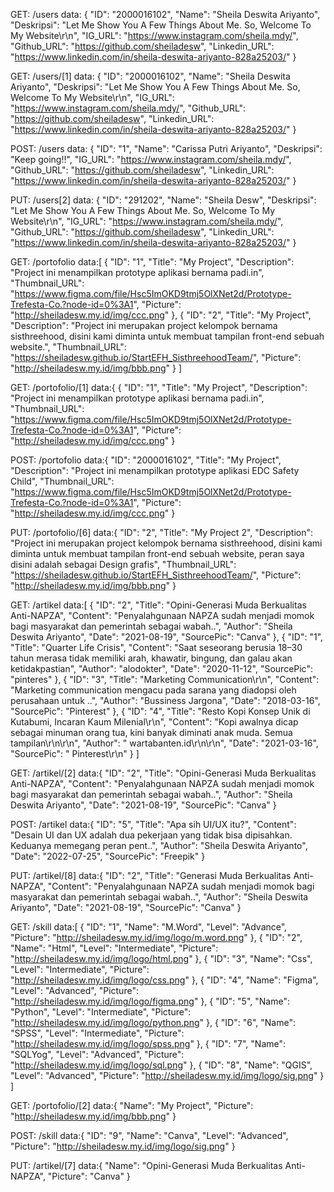 <!--  Tabel Users -->

GET: /users
data: {
    "ID": "2000016102",
    "Name": "Sheila Deswita Ariyanto",
    "Deskripsi": "Let Me Show You A Few Things About Me. So, Welcome To My Website\r\n",
    "IG_URL": "https://www.instagram.com/sheila.mdy/",
    "Github_URL": "https://github.com/sheiladesw",
    "Linkedin_URL": "https://www.linkedin.com/in/sheila-deswita-ariyanto-828a25203/"
}


GET: /users/[1]
data: {
    "ID": "2000016102",
    "Name": "Sheila Deswita Ariyanto",
    "Deskripsi": "Let Me Show You A Few Things About Me. So, Welcome To My Website\r\n",
    "IG_URL": "https://www.instagram.com/sheila.mdy/",
    "Github_URL": "https://github.com/sheiladesw",
    "Linkedin_URL": "https://www.linkedin.com/in/sheila-deswita-ariyanto-828a25203/"
}


POST: /users
data: {
    "ID": "1",
    "Name": "Carissa Putri Ariyanto",
    "Deskripsi": "Keep going!!",
    "IG_URL": "https://www.instagram.com/sheila.mdy/",
    "Github_URL": "https://github.com/sheiladesw",
    "Linkedin_URL": "https://www.linkedin.com/in/sheila-deswita-ariyanto-828a25203/"
}


PUT: /users[2]
data: {
    "ID": "291202",
    "Name": "Sheila Desw",
    "Deskripsi": "Let Me Show You A Few Things About Me. So, Welcome To My Website\r\n",
    "IG_URL": "https://www.instagram.com/sheila.mdy/",
    "Github_URL": "https://github.com/sheiladesw",
    "Linkedin_URL": "https://www.linkedin.com/in/sheila-deswita-ariyanto-828a25203/"
}


<!--  Tabel Portofolio -->

GET: /portofolio
data:[
{
    "ID": "1",
    "Title": "My Project",
    "Description": "Project ini menampilkan prototype aplikasi bernama padi.in",
    "Thumbnail_URL": "https://www.figma.com/file/Hsc5ImOKD9tmj5OlXNet2d/Prototype-Trefesta-Co.?node-id=0%3A1",
    "Picture": "http://sheiladesw.my.id/img/ccc.png"
},
{
    "ID": "2",
    "Title": "My Project",
    "Description": "Project ini merupakan project kelompok bernama sisthreehood, disini kami diminta untuk membuat tampilan front-end sebuah website.",
    "Thumbnail_URL": "https://sheiladesw.github.io/StartEFH_SisthreehoodTeam/",
    "Picture": "http://sheiladesw.my.id/img/bbb.png"
}
]

GET: /portofolio/[1]
data:{
{
    "ID": "1",
    "Title": "My Project",
    "Description": "Project ini menampilkan prototype aplikasi bernama padi.in",
    "Thumbnail_URL": "https://www.figma.com/file/Hsc5ImOKD9tmj5OlXNet2d/Prototype-Trefesta-Co.?node-id=0%3A1",
    "Picture": "http://sheiladesw.my.id/img/ccc.png"
}


POST: /portofolio
data:{
    "ID": "2000016102",
    "Title": "My Project",
    "Description": "Project ini menampilkan prototype aplikasi EDC Safety Child",
    "Thumbnail_URL": "https://www.figma.com/file/Hsc5ImOKD9tmj5OlXNet2d/Prototype-Trefesta-Co.?node-id=0%3A1",
    "Picture": "http://sheiladesw.my.id/img/ccc.png"
}

PUT: /portofolio/[6]
data:{
    "ID": "2",
    "Title": "My Project 2",
    "Description": "Project ini merupakan project kelompok bernama sisthreehood, disini kami diminta untuk membuat tampilan front-end sebuah website, peran saya disini adalah sebagai Design grafis",
    "Thumbnail_URL": "https://sheiladesw.github.io/StartEFH_SisthreehoodTeam/",
    "Picture": "http://sheiladesw.my.id/img/bbb.png"
}


<!--  Tabel Artikel -->

GET: /artikel
data:[
{
      "ID": "2",
      "Title": "Opini-Generasi Muda Berkualitas Anti-NAPZA",
      "Content": "Penyalahgunaan NAPZA sudah menjadi momok bagi masyarakat dan pemerintah sebagai wabah..",
      "Author": "Sheila Deswita Ariyanto",
      "Date": "2021-08-19",
      "SourcePic": "Canva"
},
{
      "ID": "1",
      "Title": "Quarter Life Crisis",
      "Content": "Saat seseorang berusia 18–30 tahun merasa tidak memiliki arah, khawatir, bingung, dan galau akan ketidakpastian",
      "Author": "alodokter",
      "Date": "2020-11-12",
      "SourcePic": "pinteres"
},
{
      "ID": "3",
      "Title": "Marketing Communication\r\n",
      "Content": "Marketing communication mengacu pada sarana yang diadopsi oleh perusahaan untuk ..",
      "Author": "Bussiness Jargona",
      "Date": "2018-03-16",
      "SourcePic": "Pinterest"
},
{
      "ID": "4",
      "Title": "Resto Kopi Konsep Unik di Kutabumi, Incaran Kaum Milenial\r\n",
      "Content": "Kopi awalnya dicap sebagai minuman orang tua, kini banyak diminati anak muda. Semua tampilan\r\n\r\n",
      "Author": " wartabanten.id\r\n\r\n",
      "Date": "2021-03-16",
      "SourcePic": " Pinterest\r\n"
}
]


GET: /artikel/[2]
data:{
      "ID": "2",
      "Title": "Opini-Generasi Muda Berkualitas Anti-NAPZA",
      "Content": "Penyalahgunaan NAPZA sudah menjadi momok bagi masyarakat dan pemerintah sebagai wabah..",
      "Author": "Sheila Deswita Ariyanto",
      "Date": "2021-08-19",
      "SourcePic": "Canva"
}
  
  
POST: /artikel
data:{
      "ID": "5",
      "Title": "Apa sih UI/UX itu?",
      "Content": "Desain UI dan UX adalah dua pekerjaan yang tidak bisa dipisahkan. Keduanya memegang peran pent..",
      "Author": "Sheila Deswita Ariyanto",
      "Date": "2022-07-25",
      "SourcePic": "Freepik"
}


PUT: /artikel/[8]
data:{
      "ID": "2",
      "Title": "Generasi Muda Berkualitas Anti-NAPZA",
      "Content": "Penyalahgunaan NAPZA sudah menjadi momok bagi masyarakat dan pemerintah sebagai wabah..",
      "Author": "Sheila Deswita Ariyanto",
      "Date": "2021-08-19",
      "SourcePic": "Canva"
}


<!--  Tabel skill -->

GET: /skill
data:[
{
      "ID": "1",
      "Name": "M.Word",
      "Level": "Advance",
      "Picture": "http://sheiladesw.my.id/img/logo/m.word.png"
},
{
      "ID": "2",
      "Name": "Html",
      "Level": "Intermediate",
      "Picture": "http://sheiladesw.my.id/img/logo/html.png"
},
{
      "ID": "3",
      "Name": "Css",
      "Level": "Intermediate",
      "Picture": "http://sheiladesw.my.id/img/logo/css.png"
},
{
      "ID": "4",
      "Name": "Figma",
      "Level": "Advanced",
      "Picture": "http://sheiladesw.my.id/img/logo/figma.png"
},
{
      "ID": "5",
      "Name": "Python",
      "Level": "Intermediate",
      "Picture": "http://sheiladesw.my.id/img/logo/python.png"
},
{
      "ID": "6",
      "Name": "SPSS",
      "Level": "Intermediate",
      "Picture": "http://sheiladesw.my.id/img/logo/spss.png"
},
{
      "ID": "7",
      "Name": "SQLYog",
      "Level": "Advanced",
      "Picture": "http://sheiladesw.my.id/img/logo/sql.png"
},
{
      "ID": "8",
      "Name": "QGIS",
      "Level": "Advanced",
      "Picture": "http://sheiladesw.my.id/img/logo/sig.png"
}
]


GET: /portofolio/[2]
data:{
      "Name": "My Project",
      "Picture": "http://sheiladesw.my.id/img/bbb.png"
}

      
POST: /skill
data:{
      "ID": "9",
      "Name": "Canva",
      "Level": "Advanced",
      "Picture": "http://sheiladesw.my.id/img/logo/sig.png"
 }


PUT: /artikel/[7]
data:{
      "Name": "Opini-Generasi Muda Berkualitas Anti-NAPZA",
      "Picture": "Canva"
}
